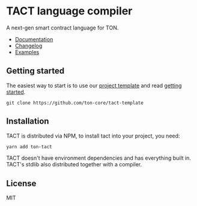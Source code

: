 # TACT language compiler

A next-gen smart contract language for TON.

* [Documentation](https://docs.tact-lang.org)
* [Changelog](/CHANGELOG.md)
* [Examples](/examples/)

## Getting started

The easiest way to start is to use our [project template](https://github.com/ton-core/tact-template) and read [getting started](https://docs.tact-lang.org).

```
git clone https://github.com/ton-core/tact-template
```

## Installation

TACT is distributed via NPM, to install tact into your project, you need:

```bash
yarn add ton-tact
```

TACT doesn't have environment dependencies and has everything built in. TACT's stdlib also distributed together with a compiler.

## License

MIT

